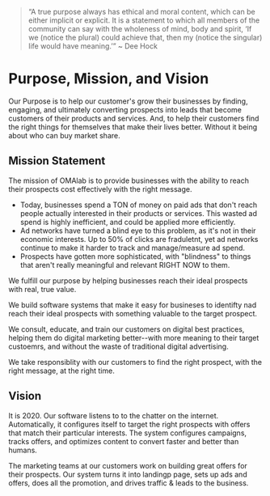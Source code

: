 > “A true purpose always has ethical and moral content, which can be either implicit or explicit. It is a statement to which all members of the community can say with the wholeness of mind, body and spirit, ‘If we \(notice the plural\) could achieve that, then my \(notice the singular\) life would have meaning.’” ~ Dee Hock

# Purpose, Mission, and Vision

Our Purpose is to help our customer's grow their businesses by finding, engaging, and ultimately converting prospects into leads that become customers of their products and services. And, to help their customers find the right things for themselves that make their lives better.  Without it being about who can buy market share.

## Mission Statement

The mission of OMAlab is to provide businesses with the ability to reach their prospects cost effectively with the right message.

* Today, businesses spend a TON of money on paid ads that don't reach people actually interested in their products or services. This wasted ad spend is highly inefficient, and could be applied more efficiently. 
* Ad networks have turned a blind eye to this problem, as it's not in their economic interests. Up to 50% of clicks are fraduletnt, yet ad networks continue to make it harder to track and manage\/measure ad spend.
* Prospects have gotten more sophisticated, with "blindness" to things that aren't really meaningful and relevant RIGHT NOW to them. 

We fulfill our purpose by helping businesses reach their ideal prospects with real, true value.

We build software systems that make it easy for busineses to identifty nad reach their ideal prospects with something valuable to the target prospect.

We consult, educate, and train our customers on digital best practices, helping them do digital marketing better--with more meaning to their target custoemrs, and without the waste of traditional digital advertising. 

We take responsiblity with our customers to find the right prospect, with the right message, at the right time. 

## Vision

It is 2020. Our software listens to to the chatter on the internet.  Automatically, it configures itself to target the right prospects with offers that match their particular interests. The system configures campaigns, tracks offers, and optimizes content to convert faster and better than humans.  

The marketing teams at our customers work on building great offers for their prospects. Our system turns it into landingp page, sets up ads and offers, does all the promotion, and drives traffic & leads to the business. 

## 

